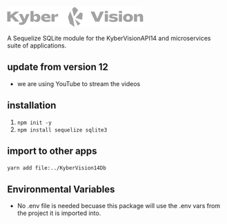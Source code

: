 ![Logo](./docs/images/kyberVisionLogo01.png)

A Sequelize SQLite module for the KyberVisionAPI14 and microservices suite of applications.

## update from version 12

- we are using YouTube to stream the videos

## installation

1. `npm init -y`
2. `npm install sequelize sqlite3`

## import to other apps

`yarn add file:../KyberVision14Db`

## Environmental Variables

- No .env file is needed becuase this package will use the .env vars from the project it is imported into.
